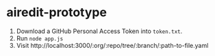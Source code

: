 # airedit-prototype

1. Download a GitHub Personal Access Token into `token.txt`.
1. Run `node app.js`
1. Visit http://localhost:3000/:org/:repo/tree/:branch/:path-to-file.yaml
